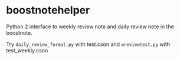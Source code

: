 # boostnotehelper

Python 2 interface to weekly review note and daily review note in the boostnote.

Try `daily_review_formal.py` with test.cson and `wreviewtest.py` with test_weekly.cson

 
